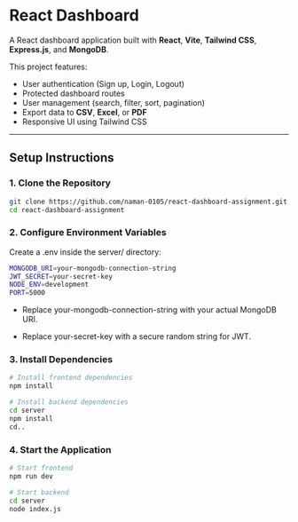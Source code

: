 # React Dashboard

A React dashboard application built with **React**, **Vite**, **Tailwind CSS**, **Express.js**, and **MongoDB**.

This project features:

- User authentication (Sign up, Login, Logout)
- Protected dashboard routes
- User management (search, filter, sort, pagination)
- Export data to **CSV**, **Excel**, or **PDF**
- Responsive UI using Tailwind CSS

---

## Setup Instructions

### 1. Clone the Repository

```bash
git clone https://github.com/naman-0105/react-dashboard-assignment.git
cd react-dashboard-assignment
```

### 2. Configure Environment Variables

Create a .env inside the server/ directory:

```bash
MONGODB_URI=your-mongodb-connection-string
JWT_SECRET=your-secret-key
NODE_ENV=development
PORT=5000
```
- Replace your-mongodb-connection-string with your actual MongoDB URI.

- Replace your-secret-key with a secure random string for JWT.

### 3. Install Dependencies

```bash
# Install frontend dependencies
npm install

# Install backend dependencies
cd server
npm install
cd..
```

### 4. Start the Application

```bash
# Start frontend
npm run dev

# Start backend
cd server
node index.js
```
